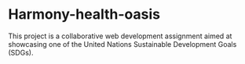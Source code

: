 # Harmony-health-oasis
This project is a collaborative web development assignment aimed at showcasing one of the United Nations Sustainable Development Goals (SDGs).
